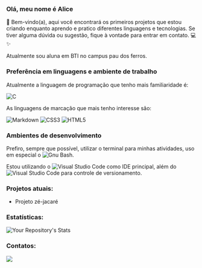 ### Olá, meu nome é Alice
👋 Bem-vindo(a), aqui você encontrará os primeiros projetos que estou criando enquanto aprendo e pratico diferentes linguagens e tecnologias. Se tiver alguma dúvida ou sugestão, fique à vontade para entrar em contato.  💻✨

Atualmente sou aluna em BTI no campus pau dos ferros.

### Preferência em linguagens e ambiente de trabalho

Atualmente a linguagem de programação que tenho mais familiaridade é:

![C](https://img.shields.io/badge/c-%2300599C.svg?style=for-the-badge&logo=c&logoColor=white) 
  
 As linguagens de marcação que mais tenho interesse são:

 ![Markdown](https://img.shields.io/badge/markdown-%23000000.svg?style=for-the-badge&logo=markdown&logoColor=white) ![CSS3](https://img.shields.io/badge/css3-%231572B6.svg?style=for-the-badge&logo=css3&logoColor=white) ![HTML5](https://img.shields.io/badge/html5-%23E34F26.svg?style=for-the-badge&logo=html5&logoColor=white)

### Ambientes de desenvolvimento

Prefiro, sempre que possível, utilizar o terminal para minhas atividades, uso em especial o ![Gnu Bash](https://img.shields.io/badge/GNU%20Bash-4EAA25?style=for-the-badge&logo=GNU%20Bash&logoColor=white).

Estou utilizando o ![Visual Studio Code](https://img.shields.io/badge/Visual%20Studio%20Code-0078d7.svg?style=for-the-badge&logo=visual-studio-code&logoColor=white) como IDE principal, além do ![Visual Studio Code](https://img.shields.io/badge/GIT-E44C30?style=for-the-badge&logo=git&logoColor=white) para controle de versionamento. 

 

### Projetos atuais:

+ Projeto zé-jacaré


### Estatísticas:


![Your Repository's Stats](https://github-readme-stats.vercel.app/api?username=AliceSantoi&show_icons=true)


### Contatos:

[<img src="https://img.shields.io/badge/Gmail-D14836?style=for-the-badge&logo=gmail&logoColor=white" />](mailto:alicelira2016@gmail.com)

<!--
**kennedyufersa/kennedyufersa** is a ✨ _special_ ✨ repository because its `README.md` (this file) appears on your GitHub profile.

Here are some ideas to get you started:

- 🔭 I’m currently working on ...
- 🌱 I’m currently learning ...
- 👯 I’m looking to collaborate on ...
- 🤔 I’m looking for help with ...
- 💬 Ask me about ...
- 📫 How to reach me: ...
- 😄 Pronouns: ...
- ⚡ Fun fact: ...
-->
